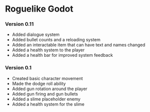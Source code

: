 # Roguelike Godot
### Version 0.11
- Added dialogue system
- Added bullet counts and a reloading system
- Added an interactable item that can have text and names changed
- Added a health system to the player
- Added a health bar for improved system feedback

### Version 0.1
- Created basic character movement
- Made the dodge roll ability
- Added gun rotation around the player
- Added gun firing and gun bullets
- Added a slime placeholder enemy
- Added a health system for the slime

